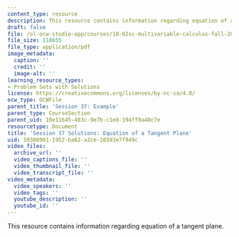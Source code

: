 ```yaml
---
content_type: resource
description: This resource contains information regarding equation of a tangent plane.
draft: false
file: /ol-ocw-studio-app/courses/18-02sc-multivariable-calculus-fall-2010/593089011952ba62a2ce28593e7f949c_MIT18_02SC_pb_44_comb.pdf
file_size: 118655
file_type: application/pdf
image_metadata:
  caption: ''
  credit: ''
  image-alt: ''
learning_resource_types:
- Problem Sets with Solutions
license: https://creativecommons.org/licenses/by-nc-sa/4.0/
ocw_type: OCWFile
parent_title: 'Session 37: Example'
parent_type: CourseSection
parent_uid: 10e11645-483c-9e7b-c1e8-194ff0a40c7e
resourcetype: Document
title: 'Session 37 Solutions: Equation of a Tangent Plane'
uid: 59308901-1952-ba62-a2ce-28593e7f949c
video_files:
  archive_url: ''
  video_captions_file: ''
  video_thumbnail_file: ''
  video_transcript_file: ''
video_metadata:
  video_speakers: ''
  video_tags: ''
  youtube_description: ''
  youtube_id: ''
---
```

This resource contains information regarding equation of a tangent plane.